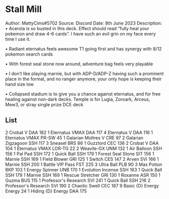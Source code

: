 # Stall Mill

Author: MattyCims#5702
Source: Discord
Date: 8th June 2023
Description:
• Acerola is so busted in this deck. Effect should read “fully heal your pokemon and draw 4-6 cards”. I have such an evil grin on my face every time I use it.

• Radiant eternatus feels awesome T1 going first and has synergy with 8/12 pokemon search cards

• With forest seal stone now around, adventure bag feels very playable

• I don’t like playing marnie, but with ADP-D/ADP-Z having such a prominent place in the format, and no ranger anymore, your only hope is keeping their hand size low

• Collapsed stadium is to give you a chance against eternatus, and for free healing against non-dark decks. Temple is for Lugia, Zoroark, Arceus, Mew3, or stray single prize DCE deck

## List

2 Crobat V DAA 182
1 Eternatus VMAX DAA 117
4 Eternatus V DAA 116
1 Eternatus VMAX PR-SW 45
1 Galarian Moltres V CRE 97
2 Galarian Zigzagoon SSH 117
3 Sneasel BRS 86
1 Guzzlord CEC 136
2 Crobat V DAA 104
1 Eternatus VMAX LOR-TG 22
2 Weavile-GX UNM 132
1 Air Balloon SSH 156
1 Pal Pad SSH 172
1 Quick Ball SSH 179
1 Forest Seal Stone SIT 156
1 Marnie SSH 169
1 Field Blower GRI 125
1 Switch CES 147
2 Arven SVI 166
1 Marnie SSH 200
1 Battle VIP Pass FST 225
3 Ultra Ball PLB 90
3 Max Potion BKP 103
1 Energy Spinner UNB 170
1 Evolution Incense SSH 163
1 Quick Ball SSH 179
1 Marnie SSH 169
1 Rescue Stretcher GRI 130
1 Roxanne ASR 150
1 Guzma BUS 115
1 Professor's Research SVI 241
1 Quick Ball SSH 216
2 Professor's Research SVI 190
2 Chaotic Swell CEC 187
9 Basic {D} Energy Energy 24
1 Hiding {D} Energy DAA 175
